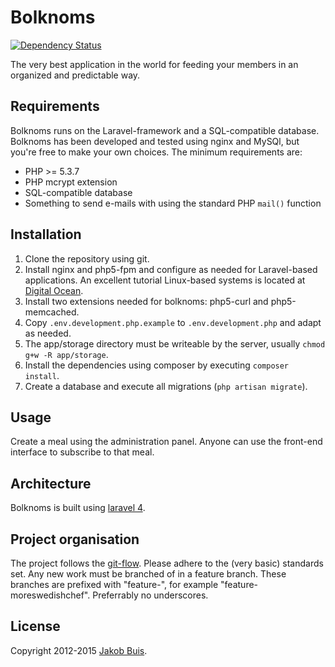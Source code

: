 # Bolknoms

[![Dependency Status](https://www.versioneye.com/user/projects/5502b68b4a10640f8c000184/badge.svg?style=flat)](https://www.versioneye.com/user/projects/5502b68b4a10640f8c000184)

The very best application in the world for feeding your members in an organized and predictable way.

## Requirements
Bolknoms runs on the Laravel-framework and a SQL-compatible database. Bolknoms has been developed and tested using nginx and MySQl, but you're free to make your own choices. The minimum requirements are:

* PHP >= 5.3.7
* PHP mcrypt extension
* SQL-compatible database
* Something to send e-mails with using the standard PHP `mail()` function

## Installation
1. Clone the repository using git. 
1. Install nginx and php5-fpm and configure as needed for Laravel-based applications. An excellent tutorial Linux-based systems is located at [Digital Ocean](https://www.digitalocean.com/community/articles/how-to-install-laravel-with-nginx-on-an-ubuntu-12-04-lts-vps).
1. Install two extensions needed for bolknoms: php5-curl and php5-memcached. 
1. Copy `.env.development.php.example` to `.env.development.php` and adapt as needed.
1. The app/storage directory must be writeable by the server, usually `chmod g+w -R app/storage`. 
1. Install the dependencies using composer by executing `composer install`. 
1. Create a database and execute all migrations (`php artisan migrate`). 

## Usage
Create a meal using the administration panel. Anyone can use the front-end interface to subscribe to that meal.

## Architecture
Bolknoms is built using [laravel 4](http://laravel.com/).

## Project organisation
The project follows the [git-flow](http://nvie.com/posts/a-successful-git-branching-model/). Please adhere to the (very basic) standards set. Any new work must be branched of in a feature branch. These branches are prefixed with "feature-", for example "feature-moreswedishchef". Preferrably no underscores.

## License
Copyright 2012-2015 [Jakob Buis](http://www.jakobbuis.com).